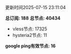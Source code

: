 更新时间2025-07-15 23:11:04

**总订阅: 188**
**总节点: 40434**
- vless节点: 17325
- hysteria2节点: 11

**google ping有效节点: 16**
